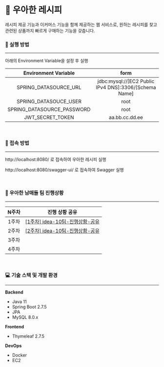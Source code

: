 # 📖 우아한 레시피

레시피 제공 기능과 이커머스 기능을 함께 제공하는 웹 서비스로, 원하는 레시피를 찾고 관련된 상품까지 빠르게 구매하는 기능을 갖춥니다.



### 📢 실행 방법

---

아래의 Environment Variable을 설정 후 실행

|    Environment Variable    |                         form                          |
| :------------------------: | :---------------------------------------------------: |
|   SPRING_DATASOURCE_URL    | jdbc:mysql://[EC2 Public IPv4 DNS]:3306/[Schema Name] |
|   SPRING_DATASOUCE_USER    |                         root                          |
| SPRING_DATASOURCE_PASSWORD |                         root                          |
|      JWT_SECRET_TOKEN      |                    aa.bb.cc.dd.ee                     |

<br />

### 🔗 접속 방법

---

http://localhost:8080/ 로 접속하여 우아한 레시피 실행

http://localhost:8080/swagger-ui/ 로 접속하여 Swagger 실행

<br />

### 💬 우아한 남매들 팀 진행상황

---

| N주차 |                        진행 상황 공유                        |
| :---: | :----------------------------------------------------------: |
| 1주차 | [[1주차] idea-10팀-진행상황-공유](./readme/[1주차]-idea-10팀-진행상황-공유.md) |
| 2주차 | [[2주차] idea-10팀-진행상황-공유](./readme/[2주차]-idea-10팀-진행상황-공유.md) |
| 3주차 |                                                              |
| 4주차 |                                                              |

<br />

### 💻 기술 스택 및 개발 환경

---

**Backend**

- Java 11
- Spring Boot 2.7.5
- JPA
- MySQL 8.0.x

**Frontend**

- Thymeleaf 2.7.5

**DevOps**

- Docker
- EC2

<br />

